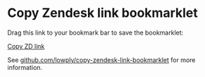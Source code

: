 # Copy Zendesk link bookmarklet

Drag this link to your bookmark bar to save the bookmarklet:

[Copy ZD link](javascript:%28%20function%28%29%7B%20url%20%3D%20window%2Elocation%2Ehref%3B%20if%20%28url%2EindexOf%28%22zendesk%2Ecom%22%29%20%21%3D%20%2D1%29%20%7B%20selected%20%3D%20document%2EgetElementById%28%22tabs%22%29%2EgetElementsByClassName%28%22selected%22%29%3B%20if%20%28selected%2Elength%20%21%3D%200%29%7B%20ch%20%3D%20selected%5B0%5D%2EgetElementsByClassName%28%22tab%2Dcontent%2Dholder%22%29%5B0%5D%3B%20sub%20%3D%20ch%2EgetElementsByClassName%28%22title%22%29%5B0%5D%2EinnerHTML%3B%20tid%20%3D%20ch%2EgetElementsByClassName%28%22subtitle%22%29%5B0%5D%2EinnerHTML%2Etrim%28%29%2Ereplace%28%2F%5E%23%2Fg%2C%20%22%22%29%3B%20textArea%20%3D%20document%2EcreateElement%28%22textarea%22%29%3B%20textArea%2Evalue%20%3D%20%22%5BZD%23%22%20%2B%20tid%20%2B%20%22%20%2D%20%22%20%2B%20sub%20%2B%20%22%5D%28%22%20%2B%20url%20%2B%20%22%29%22%3B%20document%2Ebody%2EappendChild%28textArea%29%3B%20textArea%2Eselect%28%29%3B%20document%2EexecCommand%28%22copy%22%29%3B%20console%2Elog%28%22Markdown%20link%20%22%20%2B%20textArea%2Evalue%20%2B%20%22%20has%20been%20copied%20to%20your%20clipboard%21%22%29%3B%20textArea%2Eremove%28%29%3B%20%7D%20%7Delse%7B%20console%2Elog%28%22This%20bookmarklet%20only%20works%20on%20domain%20under%20zendesk%2Ecom%2E%22%29%3B%20%7D%20%7D%20%29%28%29%3B%20)

See [github.com/lowply/copy-zendesk-link-bookmarklet](https://github.com/lowply/copy-zendesk-link-bookmarklet) for more information.
